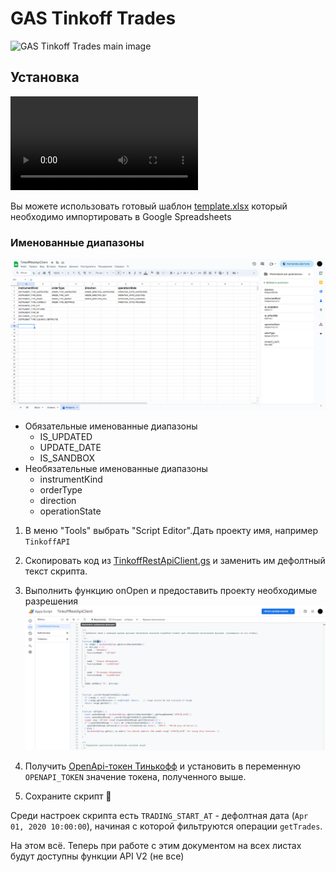 # GAS Tinkoff Trades

![GAS Tinkoff Trades main image](https://github.com/ErhoSen/gas-tinkoff-trades/raw/master/images/main-image.jpg "GAS Tinkoff Trades main image")

## Установка

![installation.mp4](assets%2Finstallation.mp4)

Вы можете использовать готовый шаблон [template.xlsx](template.xlsx) который необходимо импортировать в Google
Spreadsheets

### Именованные диапазоны

![named-ranges.png](assets%2Fnamed-ranges.png)

- Обязательные именованные диапазоны
    * IS_UPDATED
    * UPDATE_DATE
    * IS_SANDBOX
- Необязательные именованные диапазоны
    * instrumentKind
    * orderType
    * direction
    * operationState

1. В меню "Tools" выбрать "Script Editor".Дать проекту имя, например `TinkoffAPI`

2. Скопировать код
   из [TinkoffRestApiClient.gs](https://raw.githubusercontent.com/ErhoSen/gas-tinkoff-trades/master/TinkoffRestApiClient.gs)
   и заменить им дефолтный текст скрипта.

3. Выполнить функцию onOpen и предоставить проекту необходимые разрешения
   ![execute-onOpen.png](assets%2Fexecute-onOpen.png)

4. Получить [OpenApi-токен Тинькофф](https://www.tinkoff.ru/invest/settings/api/) и установить в
   переменную `OPENAPI_TOKEN`
   значение токена, полученного выше.

5. Сохраните скрипт 💾

Среди настроек скрипта есть `TRADING_START_AT` - дефолтная дата (`Apr 01, 2020 10:00:00`), начиная с которой фильтруются
операции `getTrades`.

На этом всё. Теперь при работе с этим документом на всех листах будут доступны функции API V2 (не все)
